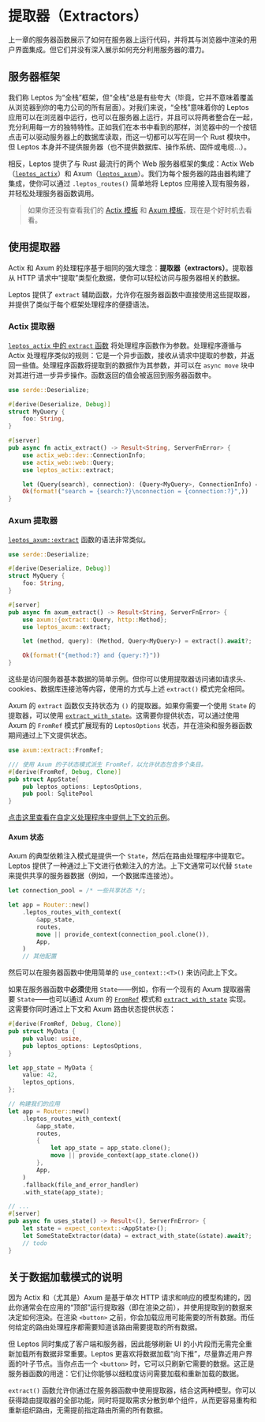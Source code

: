 # 提取器（Extractors）

上一章的服务器函数展示了如何在服务器上运行代码，并将其与浏览器中渲染的用户界面集成。但它们并没有深入展示如何充分利用服务器的潜力。

## 服务器框架

我们称 Leptos 为“全栈”框架，但“全栈”总是有些夸大（毕竟，它并不意味着覆盖从浏览器到你的电力公司的所有层面）。对我们来说，“全栈”意味着你的 Leptos 应用可以在浏览器中运行，也可以在服务器上运行，并且可以将两者整合在一起，充分利用每一方的独特特性。正如我们在本书中看到的那样，浏览器中的一个按钮点击可以驱动服务器上的数据库读取，而这一切都可以写在同一个 Rust 模块中。但 Leptos 本身并不提供服务器（也不提供数据库、操作系统、固件或电缆...）。

相反，Leptos 提供了与 Rust 最流行的两个 Web 服务器框架的集成：Actix Web（[`leptos_actix`](https://docs.rs/leptos_actix/latest/leptos_actix/)）和 Axum（[`leptos_axum`](https://docs.rs/leptos_axum/latest/leptos_axum/)）。我们为每个服务器的路由器构建了集成，使你可以通过 `.leptos_routes()` 简单地将 Leptos 应用接入现有服务器，并轻松处理服务器函数调用。

> 如果你还没有查看我们的 [Actix 模板](https://github.com/leptos-rs/start) 和 [Axum 模板](https://github.com/leptos-rs/start-axum)，现在是个好时机去看看。

## 使用提取器

Actix 和 Axum 的处理程序基于相同的强大理念：**提取器（extractors）**。提取器从 HTTP 请求中“提取”类型化数据，使你可以轻松访问与服务器相关的数据。

Leptos 提供了 `extract` 辅助函数，允许你在服务器函数中直接使用这些提取器，并提供了类似于每个框架处理程序的便捷语法。

### Actix 提取器

[`leptos_actix` 中的 `extract` 函数](https://docs.rs/leptos_actix/latest/leptos_actix/fn.extract.html) 将处理程序函数作为参数。处理程序遵循与 Actix 处理程序类似的规则：它是一个异步函数，接收从请求中提取的参数，并返回一些值。处理程序函数将提取到的数据作为其参数，并可以在 `async move` 块中对其进行进一步异步操作。函数返回的值会被返回到服务器函数中。

```rust
use serde::Deserialize;

#[derive(Deserialize, Debug)]
struct MyQuery {
    foo: String,
}

#[server]
pub async fn actix_extract() -> Result<String, ServerFnError> {
    use actix_web::dev::ConnectionInfo;
    use actix_web::web::Query;
    use leptos_actix::extract;

    let (Query(search), connection): (Query<MyQuery>, ConnectionInfo) = extract().await?;
    Ok(format!("search = {search:?}\nconnection = {connection:?}",))
}
```

### Axum 提取器

[`leptos_axum::extract`](https://docs.rs/leptos_axum/latest/leptos_axum/fn.extract.html) 函数的语法非常类似。

```rust
use serde::Deserialize;

#[derive(Deserialize, Debug)]
struct MyQuery {
    foo: String,
}

#[server]
pub async fn axum_extract() -> Result<String, ServerFnError> {
    use axum::{extract::Query, http::Method};
    use leptos_axum::extract;

    let (method, query): (Method, Query<MyQuery>) = extract().await?;

    Ok(format!("{method:?} and {query:?}"))
}
```

这些是访问服务器基本数据的简单示例。但你可以使用提取器访问诸如请求头、cookies、数据库连接池等内容，使用的方式与上述 `extract()` 模式完全相同。

Axum 的 `extract` 函数仅支持状态为 `()` 的提取器。如果你需要一个使用 `State` 的提取器，可以使用 [`extract_with_state`](https://docs.rs/leptos_axum/latest/leptos_axum/fn.extract_with_state.html)。这需要你提供状态，可以通过使用 Axum 的 `FromRef` 模式扩展现有的 `LeptosOptions` 状态，并在渲染和服务器函数期间通过上下文提供状态。

```rust
use axum::extract::FromRef;

/// 使用 Axum 的子状态模式派生 FromRef，以允许状态包含多个条目。
#[derive(FromRef, Debug, Clone)]
pub struct AppState{
    pub leptos_options: LeptosOptions,
    pub pool: SqlitePool
}
```

[点击这里查看在自定义处理程序中提供上下文的示例](https://github.com/leptos-rs/leptos/blob/19ea6fae6aec2a493d79cc86612622d219e6eebb/examples/session_auth_axum/src/main.rs#L24-L44)。

#### Axum 状态

Axum 的典型依赖注入模式是提供一个 `State`，然后在路由处理程序中提取它。Leptos 提供了一种通过上下文进行依赖注入的方法。上下文通常可以代替 `State` 来提供共享的服务器数据（例如，一个数据库连接池）。

```rust
let connection_pool = /* 一些共享状态 */;

let app = Router::new()
    .leptos_routes_with_context(
        &app_state,
        routes,
        move || provide_context(connection_pool.clone()),
        App,
    )
    // 其他配置
```

然后可以在服务器函数中使用简单的 `use_context::<T>()` 来访问此上下文。

如果在服务器函数中**必须**使用 `State`——例如，你有一个现有的 Axum 提取器需要 `State`——也可以通过 Axum 的 [`FromRef`](https://docs.rs/axum/latest/axum/extract/derive.FromRef.html) 模式和 [`extract_with_state`](https://docs.rs/leptos_axum/latest/leptos_axum/fn.extract_with_state.html) 实现。这需要你同时通过上下文和 Axum 路由状态提供状态：

```rust
#[derive(FromRef, Debug, Clone)]
pub struct MyData {
    pub value: usize,
    pub leptos_options: LeptosOptions,
}

let app_state = MyData {
    value: 42,
    leptos_options,
};

// 构建我们的应用
let app = Router::new()
    .leptos_routes_with_context(
        &app_state,
        routes,
        {
            let app_state = app_state.clone();
            move || provide_context(app_state.clone())
        },
        App,
    )
    .fallback(file_and_error_handler)
    .with_state(app_state);

// ...
#[server]
pub async fn uses_state() -> Result<(), ServerFnError> {
    let state = expect_context::<AppState>();
    let SomeStateExtractor(data) = extract_with_state(&state).await?;
    // todo
}
```

## 关于数据加载模式的说明

因为 Actix 和（尤其是）Axum 是基于单次 HTTP 请求和响应的模型构建的，因此你通常会在应用的“顶部”运行提取器（即在渲染之前），并使用提取到的数据来决定如何渲染。在渲染 `<button>` 之前，你会加载应用可能需要的所有数据。而任何给定的路由处理程序都需要知道该路由需要提取的所有数据。

但 Leptos 同时集成了客户端和服务器，因此能够刷新 UI 的小片段而无需完全重新加载所有数据非常重要。Leptos 更喜欢将数据加载“向下推”，尽量靠近用户界面的叶子节点。当你点击一个 `<button>` 时，它可以只刷新它需要的数据。这正是服务器函数的用途：它们让你能够以细粒度访问需要加载和重新加载的数据。

`extract()` 函数允许你通过在服务器函数中使用提取器，结合这两种模型。你可以获得路由提取器的全部功能，同时将提取需求分散到单个组件，从而更容易重构和重新组织路由，无需提前指定路由所需的所有数据。
